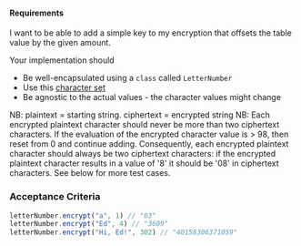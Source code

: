 #### Requirements
I want to be able to add a simple key to my encryption that offsets the table value by the given amount.

Your implementation should
- Be well-encapsulated using a `class` called `LetterNumber`
- Use this [character set](https://gist.github.com/dearshrewdwit/691c71616995ad2430ab309aa9998745)
- Be agnostic to the actual values - the character values might change

NB: plaintext = starting string. ciphertext = encrypted string
NB: Each encrypted plaintext character should never be more than two ciphertext characters. If the evaluation of the encrypted character value is > 98, then reset from 0 and continue adding. Consequently, each encrypted plaintext character should always be two ciphertext characters: if the encrypted plaintext character results in a value of '8'  it should be '08' in ciphertext characters. See below for more test cases.

### Acceptance Criteria
```js
letterNumber.encrypt("a", 1) // "03"
letterNumber.encrypt("Ed", 4) // "3609"
letterNumber.encrypt("Hi, Ed!", 302) // "40158306371059"
```
